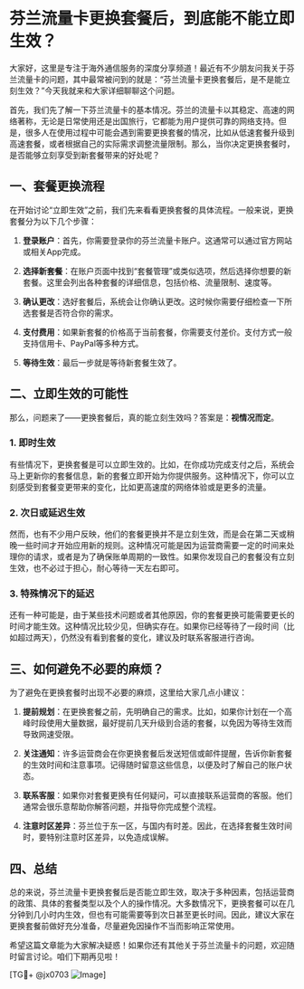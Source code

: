 # 芬兰流量卡更换套餐后，到底能不能立即生效？

大家好，这里是专注于海外通信服务的深度分享频道！最近有不少朋友问我关于芬兰流量卡的问题，其中最常被问到的就是：“芬兰流量卡更换套餐后，是不是能立刻生效？”今天我就来和大家详细聊聊这个问题。

首先，我们先了解一下芬兰流量卡的基本情况。芬兰的流量卡以其稳定、高速的网络著称，无论是日常使用还是出国旅行，它都能为用户提供可靠的网络支持。但是，很多人在使用过程中可能会遇到需要更换套餐的情况，比如从低速套餐升级到高速套餐，或者根据自己的实际需求调整流量限制。那么，当你决定更换套餐时，是否能够立刻享受到新套餐带来的好处呢？

## 一、套餐更换流程

在开始讨论“立即生效”之前，我们先来看看更换套餐的具体流程。一般来说，更换套餐分为以下几个步骤：

1. **登录账户**：首先，你需要登录你的芬兰流量卡账户。这通常可以通过官方网站或相关App完成。
   
2. **选择新套餐**：在账户页面中找到“套餐管理”或类似选项，然后选择你想要的新套餐。这里会列出各种套餐的详细信息，包括价格、流量限制、速度等。

3. **确认更改**：选好套餐后，系统会让你确认更改。这时候你需要仔细检查一下所选套餐是否符合你的需求。

4. **支付费用**：如果新套餐的价格高于当前套餐，你需要支付差价。支付方式一般支持信用卡、PayPal等多种方式。

5. **等待生效**：最后一步就是等待新套餐生效了。

## 二、立即生效的可能性

那么，问题来了——更换套餐后，真的能立刻生效吗？答案是：**视情况而定**。

### 1. **即时生效**
有些情况下，更换套餐是可以立即生效的。比如，在你成功完成支付之后，系统会马上更新你的套餐信息，新的套餐立即开始为你提供服务。这种情况下，你可以立刻感受到套餐变更带来的变化，比如更高速度的网络体验或是更多的流量。

### 2. **次日或延迟生效**
然而，也有不少用户反映，他们的套餐更换并不是立刻生效，而是会在第二天或稍晚一些时间才开始应用新的规则。这种情况可能是因为运营商需要一定的时间来处理你的请求，或者是为了确保账单周期的一致性。如果你发现自己的套餐没有立刻生效，也不必过于担心，耐心等待一天左右即可。

### 3. **特殊情况下的延迟**
还有一种可能是，由于某些技术问题或者其他原因，你的套餐更换可能需要更长的时间才能生效。这种情况比较少见，但确实存在。如果你已经等待了一段时间（比如超过两天），仍然没有看到套餐的变化，建议及时联系客服进行咨询。

## 三、如何避免不必要的麻烦？

为了避免在更换套餐时出现不必要的麻烦，这里给大家几点小建议：

1. **提前规划**：在更换套餐之前，先明确自己的需求。比如，如果你计划在一个高峰时段使用大量数据，最好提前几天升级到合适的套餐，以免因为等待生效而导致网速受限。

2. **关注通知**：许多运营商会在你更换套餐后发送短信或邮件提醒，告诉你新套餐的生效时间和注意事项。记得随时留意这些信息，以便及时了解自己的账户状态。

3. **联系客服**：如果你对套餐更换有任何疑问，可以直接联系运营商的客服。他们通常会很乐意帮助你解答问题，并指导你完成整个流程。

4. **注意时区差异**：芬兰位于东一区，与国内有时差。因此，在选择套餐生效时间时，要特别注意时区差异，以免造成误解。

## 四、总结

总的来说，芬兰流量卡更换套餐后是否能立即生效，取决于多种因素，包括运营商的政策、具体的套餐类型以及个人的操作情况。大多数情况下，更换套餐可以在几分钟到几小时内生效，但也有可能需要等到次日甚至更长时间。因此，建议大家在更换套餐前做好充分准备，尽量避免因操作不当而影响正常使用。

希望这篇文章能为大家解决疑惑！如果你还有其他关于芬兰流量卡的问题，欢迎随时留言讨论。咱们下期再见啦！

[TG💪+ @jx0703 ![Image](https://github.com/user-attachments/assets/dbca1d08-cadb-493c-b0ec-ad6f7a83f270)]